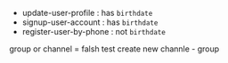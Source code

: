 - update-user-profile : has `birthdate`
- signup-user-account : has `birthdate`
- register-user-by-phone :  not `birthdate`



group or channel = falsh
test  create new channle - group